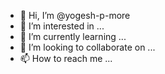 - 👋 Hi, I’m @yogesh-p-more
- 👀 I’m interested in ...
- 🌱 I’m currently learning ...
- 💞️ I’m looking to collaborate on ...
- 📫 How to reach me ...

<!---
yogesh-p-more/yogesh-p-more is a ✨ special ✨ repository because its `README.md` (this file) appears on your GitHub profile.
You can click the Preview link to take a look at your changes.
--->
